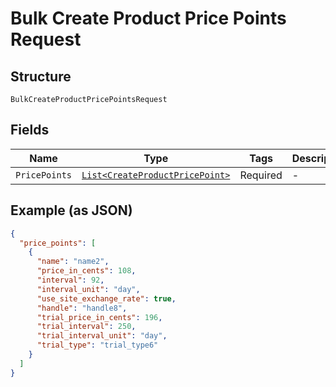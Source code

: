 
# Bulk Create Product Price Points Request

## Structure

`BulkCreateProductPricePointsRequest`

## Fields

| Name | Type | Tags | Description |
|  --- | --- | --- | --- |
| `PricePoints` | [`List<CreateProductPricePoint>`](../../doc/models/create-product-price-point.md) | Required | - |

## Example (as JSON)

```json
{
  "price_points": [
    {
      "name": "name2",
      "price_in_cents": 108,
      "interval": 92,
      "interval_unit": "day",
      "use_site_exchange_rate": true,
      "handle": "handle8",
      "trial_price_in_cents": 196,
      "trial_interval": 250,
      "trial_interval_unit": "day",
      "trial_type": "trial_type6"
    }
  ]
}
```

